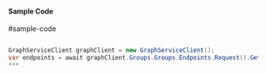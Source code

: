 #### Sample Code
#sample-code 

```C#

GraphServiceClient graphClient = new GraphServiceClient();
var endpoints = await graphClient.Groups.Groups.Endpoints.Request().GetAsync();
*** 

```
